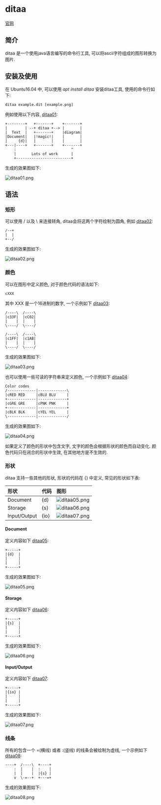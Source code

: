 # ditaa #

[官网](http://ditaa.sourceforge.net/)

## 简介 ##

ditaa 是一个使用java语言编写的命令行工具, 可以将ascii字符组成的图形转换为图片.

## 安装及使用 ##

在 Ubuntu16.04 中, 可以使用 *apt install ditaa* 安装ditaa工具, 使用的命令行如下:

```
ditaa example.dit [example.png]
```

例如使用以下内容, [ditaa01](https://github.com/lsytj0413/learn-note/blob/master/draw/ditaa/ditaa01.dit):

```
+--------+   +-------+    +-------+
|        | --+ ditaa +--> |       |
|  Text  |   +-------+    |diagram|
|Document|   |!magic!|    |       |
|     {d}|   |       |    |       |
+---|----+   +-------+    +-------+
    :                         ^
    |       Lots of work      |
    +-------------------------+
```

生成的效果图如下:

![ditaa01.png](https://github.com/lsytj0413/learn-note/blob/master/draw/ditaa/ditaa01.png)

## 语法 ##

### 矩形 ###

可以使用 / 以及 \ 来连接转角, ditaa会将这两个字符绘制为圆角, 例如 [ditaa02](https://github.com/lsytj0413/learn-note/blob/master/draw/ditaa/ditaa02.dit):

```
/--+
|  |
+--/
```

生成的效果图如下:

![ditaa02.png](https://github.com/lsytj0413/learn-note/blob/master/draw/ditaa/ditaa02.png)

### 颜色 ###

可以在图形中定义颜色, 对于颜色代码的语法如下:

```
cXXX
```

其中 XXX 是一个16进制的数字, 一个示例如下 [ditaa03](https://github.com/lsytj0413/learn-note/blob/master/draw/ditaa/ditaa03.dit):

```
/----\  /----\
|c33F|  |cC02|
|    |  |    |
\----/  \----/

/----\  /----\
|c1FF|  |c1AB|
|    |  |    |
\----/  \----/
```

生成的效果图如下:

![ditaa03.png](https://github.com/lsytj0413/learn-note/blob/master/draw/ditaa/ditaa03.png)

也可以使用一些可读的字符串来定义颜色, 一个示例如下 [ditaa04](https://github.com/lsytj0413/learn-note/blob/master/draw/ditaa/ditaa04.dit):

```
Color codes
/-------------|-------------\
|cRED RED     |cBLU BLU     |
+-------------|-------------+
|cGRE GRE     |cPNK PNK     |
+-------------|-------------+
|cBLK BLK     |cYEL YEL     |
\-------------|-------------/
```

生成的效果图如下:

![ditaa04.png](https://github.com/lsytj0413/learn-note/blob/master/draw/ditaa/ditaa04.png)

如果定义了颜色的形状中包含文字, 文字的颜色会根据形状的颜色而自动变化. 颜色代码只在闭合的形状中生效, 在其他地方是不生效的.

### 形状 ###

ditaa 支持一些其他的形状, 形状的代码在 {} 中定义, 常见的形状如下表:

| 形状 | 代码 | 图形 |
|:--|:--|:--|
| Document | {d} | ![ditaa05.png](https://github.com/lsytj0413/learn-note/blob/master/draw/ditaa/ditaa05.png) |
| Storage | {s} | ![ditaa06.png](https://github.com/lsytj0413/learn-note/blob/master/draw/ditaa/ditaa06.png) |
| Input/Output | {io} | ![ditaa07.png](https://github.com/lsytj0413/learn-note/blob/master/draw/ditaa/ditaa07.png) |

#### Document ####

定义内容如下 [ditaa05](https://github.com/lsytj0413/learn-note/blob/master/draw/ditaa/ditaa05.dit):

```
+-----+
|{d}  |
|     |
|     |
+-----+
```

生成的效果图如下:

![ditaa05.png](https://github.com/lsytj0413/learn-note/blob/master/draw/ditaa/ditaa05.png)

#### Storage ####

定义内容如下 [ditaa06](https://github.com/lsytj0413/learn-note/blob/master/draw/ditaa/ditaa06.dit):

```
+-----+
|{s}  |
|     |
|     |
+-----+
```

生成的效果图如下:

![ditaa06.png](https://github.com/lsytj0413/learn-note/blob/master/draw/ditaa/ditaa06.png)

#### Input/Output ####

定义内容如下 [ditaa07](https://github.com/lsytj0413/learn-note/blob/master/draw/ditaa/ditaa07.dit):

```
+-----+
|{io} |
|     |
|     |
+-----+
```

生成的效果图如下:

![ditaa07.png](https://github.com/lsytj0413/learn-note/blob/master/draw/ditaa/ditaa07.png)

### 线条 ###

所有的包含一个 =(横线) 或者 :(竖线) 的线条会被绘制为虚线, 一个示例如下 [ditaa08](https://github.com/lsytj0413/learn-note/blob/master/draw/ditaa/ditaa08.dit):

```
----+  /----\  +----+
    :  |    |  :    |
    |  |    |  |{s} |
    v  \-=--+  +---=+
```

生成的效果图如下:

![ditaa08.png](https://github.com/lsytj0413/learn-note/blob/master/draw/ditaa/ditaa08.png)
